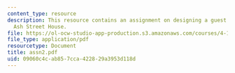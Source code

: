 ```yaml
---
content_type: resource
description: This resource contains an assignment on designing a guest pavilion for
  Ash Street House.
file: https://ol-ocw-studio-app-production.s3.amazonaws.com/courses/4-191-introduction-to-integrated-design-fall-2006/09060c4cab857cca422829a3953d118d_assn2.pdf
file_type: application/pdf
resourcetype: Document
title: assn2.pdf
uid: 09060c4c-ab85-7cca-4228-29a3953d118d
---
```

